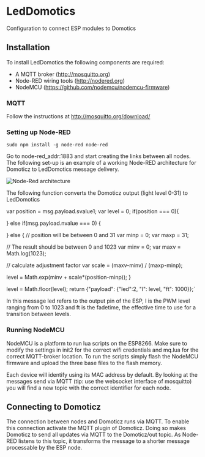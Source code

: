 # LedDomotics
Configuration to connect ESP modules to Domotics


## Installation
To install LedDomotics the following components are required:

- A MQTT broker (http://mosquitto.org)
- Node-RED wiring tools (http://nodered.org)
- NodeMCU (https://github.com/nodemcu/nodemcu-firmware)

### MQTT
Follow the instructions at http://mosquitto.org/download/


### Setting up Node-RED
`sudo npm install -g node-red
node-red
`

Go to node-red_addr:1883 and start creating the links between all nodes. The following set-up is an example of a working Node-RED architecture for Domoticz to LedDomotics message delivery.

![Node-Red architecture](/../screenshots/node-red.png?raw=true)

The following function converts the Domoticz output (light level 0-31) to LedDomotics

var position = msg.payload.svalue1;
var level = 0;
if(position === 0){
    
} else if(msg.payload.nvalue === 0) {
    
} else {
  // position will be between 0 and 31
  var minp = 0;
  var maxp = 31;

  // The result should be between 0 and 1023
  var minv = 0;
  var maxv = Math.log(1023);

  // calculate adjustment factor
  var scale = (maxv-minv) / (maxp-minp);

  level = Math.exp(minv + scale*(position-minp));
}

level = Math.floor(level);
return {"payload": {"led":2, "l": level, "ft": 1000}};`

In this message led refers to the output pin of the ESP, l is the PWM level ranging from 0 to 1023 and ft is the fadetime, the effective time to use for a transition between levels.

### Running NodeMCU

NodeMCU is a platform to run lua scripts on the ESP8266.
Make sure to modify the settings in init2 for the correct wifi credentials and mq.lua for the correct MQTT-broker location.
To run the scripts simply flash the NodeMCU firmware and upload the three base files to the flash memory.

Each device will identify using its MAC address by default. By looking at the messages send via MQTT (tip: use the websocket interface of mosquitto) you will find a new topic with the correct identifier for each node.


## Connecting to Domoticz
The connection between nodes and Domoticz runs via MQTT. To enable this connection activate the MQTT plugin of Domoticz. Doing so makes Domoticz to send all updates via MQTT to the Domoticz/out topic. As Node-RED listens to this topic, it transforms the message to a shorter message processable by the ESP node.


